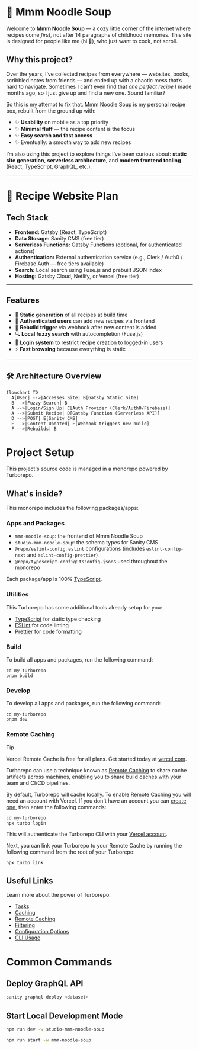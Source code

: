 # 🥢 Mmm Noodle Soup

Welcome to **Mmm Noodle Soup** — a cozy little corner of the internet where recipes come *first*, not after 14 paragraphs of childhood memories. This site is designed for people like me (hi 👋), who just want to cook, not scroll.

## Why this project?

Over the years, I’ve collected recipes from everywhere — websites, books, scribbled notes from friends — and ended up with a chaotic mess that’s hard to navigate. Sometimes I can’t even find that *one perfect recipe* I made months ago, so I just give up and find a new one. Sound familiar?

So this is my attempt to fix that. Mmm Noodle Soup is my personal recipe box, rebuilt from the ground up with:

- ✨ **Usability** on mobile as a top priority
- ✨ **Minimal fluff** — the recipe content is the focus
- ✨ **Easy search and fast access**
- ✨ Eventually: a smooth way to add new recipes

I’m also using this project to explore things I’ve been curious about: **static site generation**, **serverless architecture**, and **modern frontend tooling** (React, TypeScript, GraphQL, etc.).

---

# 🍳 Recipe Website Plan

## Tech Stack

- **Frontend:** Gatsby (React, TypeScript)
- **Data Storage:** Sanity CMS (free tier)
- **Serverless Functions:** Gatsby Functions (optional, for authenticated actions)
- **Authentication:** External authentication service (e.g., Clerk / Auth0 / Firebase Auth — free tiers available)
- **Search:** Local search using Fuse.js and prebuilt JSON index
- **Hosting:** Gatsby Cloud, Netlify, or Vercel (free tier)

---

## Features

- 📖 **Static generation** of all recipes at build time
- 📝 **Authenticated users** can add new recipes via frontend
- 🔄 **Rebuild trigger** via webhook after new content is added
- 🔍 **Local fuzzy search** with autocompletion (Fuse.js)
- 🔐 **Login system** to restrict recipe creation to logged-in users
- ⚡ **Fast browsing** because everything is static

---

## 🛠 Architecture Overview

```mermaid
flowchart TD
  A[User] -->|Accesses Site| B[Gatsby Static Site]
  B -->|Fuzzy Search| B
  A -->|Login/Sign Up| C[Auth Provider (Clerk/Auth0/Firebase)]
  A -->|Submit Recipe| D[Gatsby Function (Serverless API)]
  D -->|POST| E[Sanity CMS]
  E -->|Content Updated| F[Webhook triggers new build]
  F -->|Rebuilds| B
```

# Project Setup

This project's source code is managed in a monorepo powered by Turborepo.

## What's inside?

This monorepo includes the following packages/apps:

### Apps and Packages

- `mmm-noodle-soup`: the frontend of Mmm Noodle Soup
- `studio-mmm-noodle-soup`: the schema types for Sanity CMS
- `@repo/eslint-config`: `eslint` configurations (includes `eslint-config-next` and `eslint-config-prettier`)
- `@repo/typescript-config`: `tsconfig.json`s used throughout the monorepo

Each package/app is 100% [TypeScript](https://www.typescriptlang.org/).

### Utilities

This Turborepo has some additional tools already setup for you:

- [TypeScript](https://www.typescriptlang.org/) for static type checking
- [ESLint](https://eslint.org/) for code linting
- [Prettier](https://prettier.io) for code formatting

### Build

To build all apps and packages, run the following command:

```
cd my-turborepo
pnpm build
```

### Develop

To develop all apps and packages, run the following command:

```
cd my-turborepo
pnpm dev
```

### Remote Caching

> [!TIP]
> Vercel Remote Cache is free for all plans. Get started today at [vercel.com](https://vercel.com/signup?/signup?utm_source=remote-cache-sdk&utm_campaign=free_remote_cache).

Turborepo can use a technique known as [Remote Caching](https://turbo.build/repo/docs/core-concepts/remote-caching) to share cache artifacts across machines, enabling you to share build caches with your team and CI/CD pipelines.

By default, Turborepo will cache locally. To enable Remote Caching you will need an account with Vercel. If you don't have an account you can [create one](https://vercel.com/signup?utm_source=turborepo-examples), then enter the following commands:

```
cd my-turborepo
npx turbo login
```

This will authenticate the Turborepo CLI with your [Vercel account](https://vercel.com/docs/concepts/personal-accounts/overview).

Next, you can link your Turborepo to your Remote Cache by running the following command from the root of your Turborepo:

```
npx turbo link
```

## Useful Links

Learn more about the power of Turborepo:

- [Tasks](https://turbo.build/repo/docs/core-concepts/monorepos/running-tasks)
- [Caching](https://turbo.build/repo/docs/core-concepts/caching)
- [Remote Caching](https://turbo.build/repo/docs/core-concepts/remote-caching)
- [Filtering](https://turbo.build/repo/docs/core-concepts/monorepos/filtering)
- [Configuration Options](https://turbo.build/repo/docs/reference/configuration)
- [CLI Usage](https://turbo.build/repo/docs/reference/command-line-reference)


# Common Commands

## Deploy GraphQL API

```sh
sanity graphql deploy <dataset>
```

## Start Local Development Mode

```sh
npm run dev -w studio-mmm-noodle-soup
```

```sh
npm run start -w mmm-noodle-soup
```

